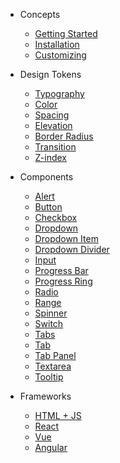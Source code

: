 - Concepts
  - [Getting Started](/)
  - [Installation](/installation.md)
  - [Customizing](/customizing.md)

- Design Tokens
  - [Typography](/tokens/typography.md)
  - [Color](/tokens/color.md)
  - [Spacing](/tokens/spacing.md)
  - [Elevation](/tokens/elevation.md)
  - [Border Radius](/tokens/border-radius.md)
  - [Transition](/tokens/transition.md)
  - [Z-index](/tokens/z-index.md)

- Components
  - [Alert](/components/alert.md)
  - [Button](/components/button.md)
  - [Checkbox](/components/checkbox.md)
  - [Dropdown](/components/dropdown.md)
  - [Dropdown Item](/components/dropdown-item.md)
  - [Dropdown Divider](/components/dropdown-divider.md)
  - [Input](/components/input.md)
  - [Progress Bar](/components/progress-bar.md)
  - [Progress Ring](/components/progress-ring.md)
  - [Radio](/components/radio.md)
  - [Range](/components/range.md)
  - [Spinner](/components/spinner.md)
  - [Switch](/components/switch.md)
  - [Tabs](/components/tabs.md)
  - [Tab](/components/tab.md)
  - [Tab Panel](/components/tab-panel.md)
  - [Textarea](/components/textarea.md)
  - [Tooltip](/components/tooltip.md)

- Frameworks
  - [HTML + JS](/frameworks/html-js.md)
  - [React](/frameworks/react.md)
  - [Vue](/frameworks/vue.md)
  - [Angular](/frameworks/angular.md)

